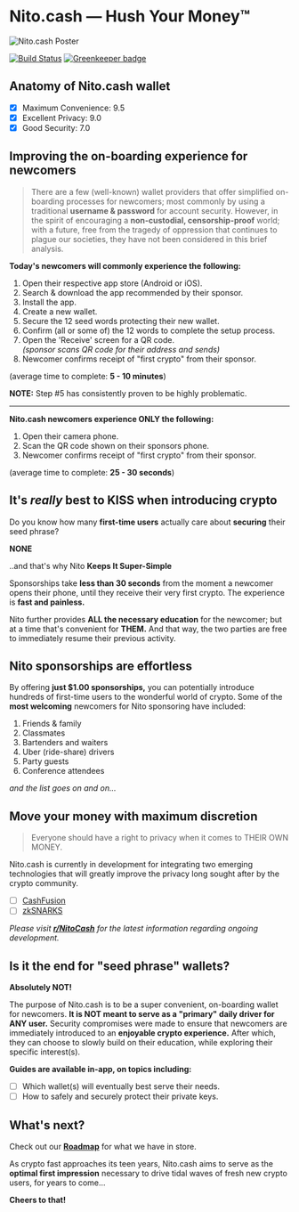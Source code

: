 # Nito.cash — Hush Your Money™

![Nito.cash Poster](https://nito.cash/poster.jpg?1581239745)

[![Build Status](https://travis-ci.com/modenero/nito-cash.svg?branch=master)](https://travis-ci.com/modenero/nito-cash)
[![Greenkeeper badge](https://badges.greenkeeper.io/modenero/nito-cash.svg)](https://greenkeeper.io/)

## Anatomy of Nito.cash wallet

- [x] Maximum Convenience: 9.5
- [x] Excellent Privacy: 9.0
- [x] Good Security: 7.0

## Improving the on-boarding experience for newcomers

> There are a few (well-known) wallet providers that offer simplified on-boarding processes for newcomers; most commonly by using a traditional __username & password__ for account security. However, in the spirit of encouraging a __non-custodial, censorship-proof__ world; with a future, free from the tragedy of oppression that continues to plague our societies, they have not been considered in this brief analysis.

__Today's newcomers will commonly experience the following:__

1. Open their respective app store (Android or iOS).
2. Search & download the app recommended by their sponsor.
3. Install the app.
4. Create a new wallet.
5. Secure the 12 seed words protecting their new wallet.
6. Confirm (all or some of) the 12 words to complete the setup process.
7. Open the 'Receive' screen for a QR code.  
_(sponsor scans QR code for their address and sends)_
8. Newcomer confirms receipt of "first crypto" from their sponsor.

(average time to complete: __5 - 10 minutes__)

__NOTE:__ Step \#5 has consistently proven to be highly problematic.

---

__Nito.cash newcomers experience ONLY the following:__

1. Open their camera phone.
2. Scan the QR code shown on their sponsors phone.
3. Newcomer confirms receipt of "first crypto" from their sponsor.

(average time to complete: __25 - 30 seconds__)

## It's _really_ best to KISS when introducing crypto

Do you know how many __first-time users__ actually care about __securing__ their seed phrase?

__NONE__

..and that's why Nito __Keeps It Super-Simple__

Sponsorships take __less than 30 seconds__ from the moment a newcomer opens their phone, until they receive their very first crypto. The experience is __fast and painless.__

Nito further provides __ALL the necessary education__ for the newcomer; but at a time that's convenient for __THEM.__ And that way, the two parties are free to immediately resume their previous activity.

## Nito sponsorships are effortless

By offering __just $1.00 sponsorships,__ you can potentially introduce hundreds of first-time users to the wonderful world of crypto. Some of the __most welcoming__ newcomers for Nito sponsoring have included:

1. Friends & family
2. Classmates
3. Bartenders and waiters
4. Uber (ride-share) drivers
5. Party guests
6. Conference attendees

_and the list goes on and on..._

## Move your money with maximum discretion

> Everyone should have a right to privacy when it comes to THEIR OWN MONEY.

Nito.cash is currently in development for integrating two emerging technologies that will greatly improve the privacy long sought after by the crypto community.

- [ ] [CashFusion]()
- [ ] [zkSNARKS]()

_Please visit __[r/NitoCash](https://reddit.com/r/NitoCash/)__ for the latest information regarding ongoing development._

## Is it the end for "seed phrase" wallets?

__Absolutely NOT!__

The purpose of Nito.cash is to be a super convenient, on-boarding wallet for newcomers. __It is NOT meant to serve as a "primary" daily driver for ANY user.__ Security compromises were made to ensure that newcomers are immediately introduced to an __enjoyable crypto experience.__ After which, they can choose to slowly build on their education, while exploring their specific interest(s).

__Guides are available in-app, on topics including:__

- [ ] Which wallet(s) will eventually best serve their needs.
- [ ] How to safely and securely protect their private keys.

## What's next?

Check out our __[Roadmap](docs/ROADMAP.md)__ for what we have in store.

As crypto fast approaches its teen years, Nito.cash aims to serve as the __optimal first impression__ necessary to drive tidal waves of fresh new crypto users, for years to come...

__Cheers to that!__
